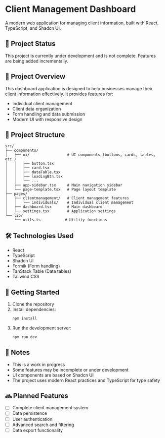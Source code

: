# Client Management Dashboard

A modern web application for managing client information, built with React, TypeScript, and Shadcn UI.

## 🚧 Project Status

This project is currently under development and is not complete. Features are being added incrementally.

## 🎯 Project Overview

This dashboard application is designed to help businesses manage their client information effectively. It provides features for:

- Individual client management
- Client data organization
- Form handling and data submission
- Modern UI with responsive design

## 📁 Project Structure

```
src/
├── components/
│   ├── ui/                 # UI components (buttons, cards, tables, etc.)
│   │   ├── button.tsx
│   │   ├── card.tsx
│   │   ├── dataTable.tsx
│   │   ├── loadingBtn.tsx
│   │   └── ...
│   ├── app-sidebar.tsx     # Main navigation sidebar
│   └── page-template.tsx   # Page layout template
├── pages/
│   ├── clientmanagement/   # Client management features
│   │   └── individuals/    # Individual client management
│   ├── dashboard.tsx       # Main dashboard
│   └── settings.tsx        # Application settings
└── lib/
    └── utils.ts           # Utility functions
```

## 🛠️ Technologies Used

- React
- TypeScript
- Shadcn UI
- Formik (Form handling)
- TanStack Table (Data tables)
- Tailwind CSS

## 🚀 Getting Started

1. Clone the repository
2. Install dependencies:
   ```bash
   npm install
   ```
3. Run the development server:
   ```bash
   npm run dev
   ```

## 📝 Notes

- This is a work in progress
- Some features may be incomplete or under development
- UI components are based on Shadcn UI
- The project uses modern React practices and TypeScript for type safety

## 🔜 Planned Features

- [ ] Complete client management system
- [ ] Data persistence
- [ ] User authentication
- [ ] Advanced search and filtering
- [ ] Data export functionality
